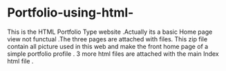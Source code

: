 # Portfolio-using-html-
This is the HTML Portfolio Type website .Actually its a basic Home page view not functual .The three pages are attached with files.
This zip file contain all picture used in this web and make the front home page of a simple portfolio profile .
3 more html files are attached with the main Index html file .
